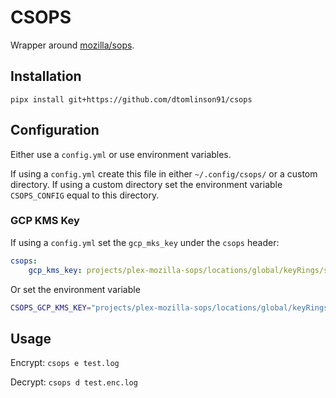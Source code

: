 # CSOPS

Wrapper around [mozilla/sops](https://github.com/mozilla/sops).

## Installation

`pipx install git+https://github.com/dtomlinson91/csops`

## Configuration

Either use a `config.yml` or use environment variables.

If using a `config.yml` create this file in either `~/.config/csops/` or a custom directory. If using a custom directory set the environment variable `CSOPS_CONFIG` equal to this directory.

### GCP KMS Key

If using a `config.yml` set the `gcp_mks_key` under the `csops` header:

```yml
csops:
    gcp_kms_key: projects/plex-mozilla-sops/locations/global/keyRings/sops/cryptoKeys/sops-key
```

Or set the environment variable
```bash
CSOPS_GCP_KMS_KEY="projects/plex-mozilla-sops/locations/global/keyRings/sops/cryptoKeys/sops-keys"
```

## Usage

Encrypt: `csops e test.log`

Decrypt: `csops d test.enc.log`
